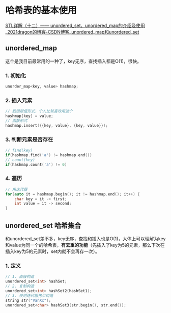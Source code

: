 # 哈希表的基本使用

[STL详解（十二）—— unordered_set、unordered_map的介绍及使用_2021dragon的博客-CSDN博客_unordered_map和unordered_set](https://blog.csdn.net/chenlong_cxy/article/details/122277348)



## unordered_map

这个是我目前最常用的一种了，key无序，查找插入都是O(1)，很快。

### 1. 初始化

``` c++
unorder_map<key, value> hashmap;
```

### 2. 插入元素

```c++
// 数组赋值形式，个人比较喜欢用这个
hashmap[key] = value;
// 函数形式
hashmap.insert({{key, value}, {key, value}});
```

### 3. 判断元素是否存在

```c++
// find(key)
if(hashmap.find('a') != hashmap.end())
// count(key)
if(hashmap.count('a') != 0)
```

### 4. 遍历

```c++
// 用迭代器
for(auto it = hashmap.begin(); it != hashmap.end(); it++) {
    char key = it -> first;
    int value = it -> second;
}
```



## unordered_set 哈希集合

和unordered_set差不多，key无序，查找和插入也是O(1)，大体上可以理解为key和value为同一个的哈希表，**有去重的功能**（先插入了key为5的元素，那么下次在插入key为5的元素时，set内就不会再存一次）。

### 1. 定义

```c++
// 1. 直接构造
unordered_set<int> hashSet;
// 2. 复制构造
unordered_set<int> hashSet2(hashSet1);
// 3. 使用迭代器拷贝构造
string str("VanXx");
unordered_set<char> hashSet3(str.begin(), str.end());
```



